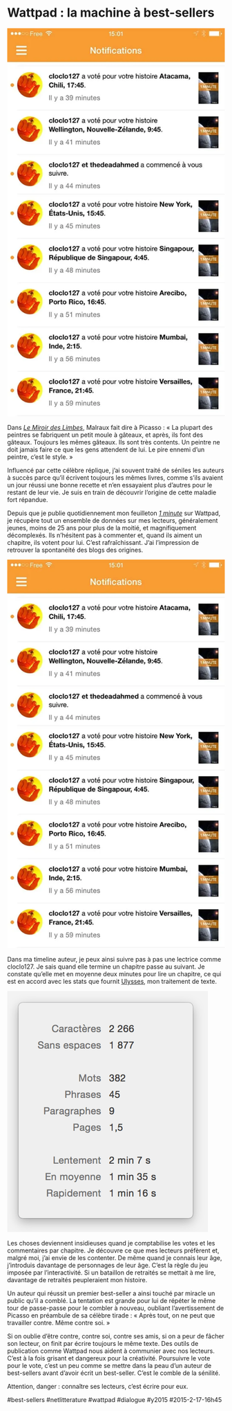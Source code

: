 # Wattpad : la machine à best-sellers

![](_i/wattpad1.webp)

Dans [*Le Miroir des Limbes*](https://books.google.fr/books?id=WUbVUHYWjIUC&pg=PT264&lpg=PT264&dq=La+plupart+des+peintres+se+fabriquent+un+petit+moule+%C3%A0+g%C3%A2teaux&source=bl&ots=6BVTvJ-rB3&sig=88SyYYFWvB06-rDLlaZxjgB47VQ&hl=fr&sa=X&ei=gVjjVLaGOY6y7QaE8YCwBg&ved=0CCYQ6AEwAQ#v=onepage&q=La%20plupart%20des%20peintres%20se%20fabriquent%20un%20petit%20moule%20%C3%A0%20g%C3%A2teaux&f=false), Malraux fait dire à Picasso : « La plupart des peintres se fabriquent un petit moule à gâteaux, et après, ils font des gâteaux. Toujours les mêmes gâteaux. Ils sont très contents. Un peintre ne doit jamais faire ce que les gens attendent de lui. Le pire ennemi d’un peintre, c’est le style. »

Influencé par cette célèbre réplique, j’ai souvent traité de séniles les auteurs à succès parce qu’il écrivent toujours les mêmes livres, comme s’ils avaient un jour réussi une bonne recette et n’en essayaient plus d’autres pour le restant de leur vie. Je suis en train de découvrir l’origine de cette maladie fort répandue.

Depuis que je publie quotidiennement mon feuilleton [*1 minute*](http://www.wattpad.com/story/29694130-1-minute) sur Wattpad, je récupère tout un ensemble de données sur mes lecteurs, généralement jeunes, moins de 25 ans pour plus de la moitié, et magnifiquement décomplexés. Ils n’hésitent pas à commenter et, quand ils aiment un chapitre, ils votent pour lui. C’est rafraîchissant. J’ai l’impression de retrouver la spontanéité des blogs des origines.

![wattpad](_i/wattpad1.webp)

Dans ma timeline auteur, je peux ainsi suivre pas à pas une lectrice comme cloclo127. Je sais quand elle termine un chapitre passe au suivant. Je constate qu’elle met en moyenne deux minutes pour lire un chapitre, ce qui est en accord avec les stats que fournit [Ulysses](http://www.ulyssesapp.com/), mon traitement de texte.

![Stat Ulysses](_i/ulyssestat.png)

Les choses deviennent insidieuses quand je comptabilise les votes et les commentaires par chapitre. Je découvre ce que mes lecteurs préfèrent et, malgré moi, j’ai envie de les contenter. De même quand je connais leur âge, j’introduis davantage de personnages de leur âge. C’est la règle du jeu imposée par l’interactivité. Si un bataillon de retraités se mettait à me lire, davantage de retraités peupleraient mon histoire.

Un auteur qui réussit un premier best-seller a ainsi touché par miracle un public qu’il a comblé. La tentation est grande pour lui de répéter le même tour de passe-passe pour le combler à nouveau, oubliant l’avertissement de Picasso en préambule de sa célèbre tirade : « Après tout, on ne peut que travailler contre. Même contre soi. »

Si on oublie d’être contre, contre soi, contre ses amis, si on a peur de fâcher son lecteur, on finit par écrire toujours le même texte. Des outils de publication comme Wattpad nous aident à communier avec nos lecteurs. C’est à la fois grisant et dangereux pour la créativité. Poursuivre le vote pour le vote, c’est un peu comme se mettre dans la peau d’un auteur de best-sellers avant d’avoir écrit un best-seller. C’est le comble de la sénilité.

Attention, danger : connaître ses lecteurs, c’est écrire pour eux.

#best-sellers #netlitterature #wattpad #dialogue #y2015 #2015-2-17-16h45
